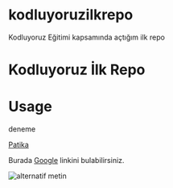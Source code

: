 # kodluyoruzilkrepo
Kodluyoruz Eğitimi kapsamında açtığım ilk repo

<h1> Kodluyoruz İlk Repo </h1>

<h1> Usage </h1>

<p>deneme  </p>

[Patika](https://academy.patika.dev/courses/git/odev1)

Burada [Google](https://www.google.com) linkini bulabilirsiniz.


![alternatif metin](https://img.redbull.com/images/c_crop,x_501,y_0,h_717,w_573/c_fill,w_400,h_540/q_auto:low,f_auto/redbullcom/2019/03/13/f2518bad-e08c-4925-976f-367236ad993f/lol-zed)
